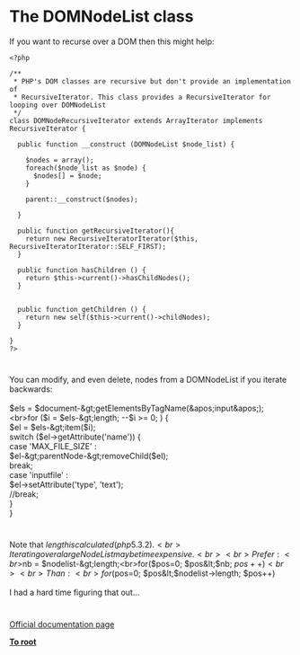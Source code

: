 # The DOMNodeList class



If you want to recurse over a DOM then this might help: <br>

```
<?php 

/**
 * PHP's DOM classes are recursive but don't provide an implementation of 
 * RecursiveIterator. This class provides a RecursiveIterator for looping over DOMNodeList
 */
class DOMNodeRecursiveIterator extends ArrayIterator implements RecursiveIterator {
  
  public function __construct (DOMNodeList $node_list) {
    
    $nodes = array();
    foreach($node_list as $node) {
      $nodes[] = $node;
    }
    
    parent::__construct($nodes);
    
  }
  
  public function getRecursiveIterator(){
    return new RecursiveIteratorIterator($this, RecursiveIteratorIterator::SELF_FIRST);
  }
  
  public function hasChildren () {
    return $this->current()->hasChildNodes();
  }

  
  public function getChildren () {
    return new self($this->current()->childNodes);
  }
  
}
?>
```
  

#

You can modify, and even delete, nodes from a DOMNodeList if you iterate backwards:<br><br>$els = $document-&gt;getElementsByTagName(&apos;input&apos;);<br>for ($i = $els-&gt;length; --$i &gt;= 0; ) {<br>  $el = $els-&gt;item($i);<br>  switch ($el-&gt;getAttribute(&apos;name&apos;)) {<br>    case &apos;MAX_FILE_SIZE&apos; :<br>      $el-&gt;parentNode-&gt;removeChild($el);<br>    break;<br>    case &apos;inputfile&apos; :<br>      $el-&gt;setAttribute(&apos;type&apos;, &apos;text&apos;);<br>    //break;<br>  }<br>}  

#

Note that $length is calculated (php5.3.2).<br>Iterating over a large NodeList may be time expensive.<br><br>Prefer :<br>$nb = $nodelist-&gt;length;<br>for($pos=0; $pos&lt;$nb; $pos++)<br><br>Than:<br>for($pos=0; $pos&lt;$nodelist-&gt;length; $pos++)<br><br>I had a hard time figuring that out...  

#

[Official documentation page](https://www.php.net/manual/en/class.domnodelist.php)

**[To root](/README.md)**